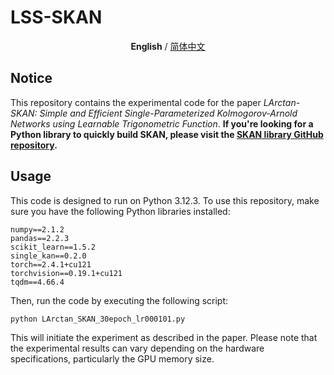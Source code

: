 # LSS-SKAN
<p align="center"><b>English</b> / <a href="https://github.com/chikkkit/LArctan-SKAN/blob/main/README_zh.md">简体中文</a></p>

## Notice
This repository contains the experimental code for the paper *LArctan-SKAN: Simple and Efficient Single-Parameterized Kolmogorov-Arnold Networks using Learnable Trigonometric Function*. **If you're looking for a Python library to quickly build SKAN, please visit the [SKAN library GitHub repository](https://github.com/chikkkit/SKAN).**

## Usage
This code is designed to run on Python 3.12.3. To use this repository, make sure you have the following Python libraries installed:
```
numpy==2.1.2
pandas==2.2.3
scikit_learn==1.5.2
single_kan==0.2.0
torch==2.4.1+cu121
torchvision==0.19.1+cu121
tqdm==4.66.4
```
Then, run the code by executing the following script:
```
python LArctan_SKAN_30epoch_lr000101.py
```
This will initiate the experiment as described in the paper. Please note that the experimental results can vary depending on the hardware specifications, particularly the GPU memory size.
